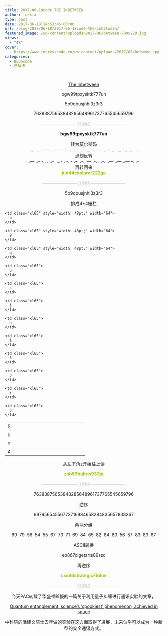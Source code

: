```yaml
---
title: 2017-06-18code THE INBETWEEN
author: fukkix
type: post
date: 2017-06-18T14:53:46+00:00
url: /blog/2017/06/18/2017-06-18code-the-inbetween/
featured_image: /wp-content/uploads/2017/06/between-700x220.jpg
views:
  - "48"
cover:
  - https://www.ingresscode.cn/wp-content/uploads/2017/06/between.jpg
categories:
  - BLOGcode
  - 已解决

---
```

<p style="text-align: center;">
  <a href="http://investigate.ingress.com/2017/06/17/the-inbetween/" target="_blank" rel="noopener">The Inbetween</a>
</p>

<p style="text-align: center;">
  bgw99tpxysktk777un
</p>

<p style="text-align: center;">
  5b9qbusjnhi3z3r3
</p>

<p style="text-align: center;">
  76383875653848285648961737765545659796<!--more-->
</p>

<p style="text-align: center;">
  <span style="color: #cccccc;">————————分割线————————</span>
</p>

<p style="text-align: center;">
  <strong>bgw99tpxysktk777un</strong>
</p>

<p style="text-align: center;">
  转为莫尔斯码<br /> -&#8230; &#8211;. .&#8211; &#8212;-. &#8212;-. &#8211; .&#8211;. -..- -.&#8211; &#8230; -.- &#8211; -.- &#8211;&#8230; &#8211;&#8230; &#8211;&#8230; ..- -.<br /> 点划反转<br /> .&#8212; ..- -.. &#8230;.- &#8230;.- . -..- .&#8211;. .-.. &#8212; .-. . .-. ..&#8212; ..&#8212; ..&#8212; &#8211;. .-<br /> 再转回来<br /> <span style="color: #99cc00;"><strong>jud44explorer222ga</strong></span>
</p>

<p style="text-align: center;">
  <span style="color: #cccccc;">————————分割线————————</span>
</p>

<p style="text-align: center;">
  5b9qbusjnhi3z3r3
</p>

<p style="text-align: center;">
  排成4*4栅栏
</p>

<table class=" aligncenter" style="border-collapse: collapse; width: 192pt;" border="0" width="256" cellspacing="0" cellpadding="0">
  <colgroup> <col style="width: 48pt;" span="4" width="64" /> </colgroup> <tr style="height: 13.8pt;">
    <td class="xl65" style="height: 13.8pt; width: 48pt;" width="64" height="18">
      5
    </td>
    
    <td class="xl65" style="width: 48pt;" width="64">
      b
    </td>
    
    <td class="xl65" style="width: 48pt;" width="64">
      9
    </td>
    
    <td class="xl65" style="width: 48pt;" width="64">
      q
    </td>
  </tr>
  
  <tr style="height: 13.8pt;">
    <td class="xl65" style="height: 13.8pt;" height="18">
      b
    </td>
    
    <td class="xl65">
      u
    </td>
    
    <td class="xl65">
      s
    </td>
    
    <td class="xl65">
      j
    </td>
  </tr>
  
  <tr style="height: 13.8pt;">
    <td class="xl65" style="height: 13.8pt;" height="18">
      n
    </td>
    
    <td class="xl65">
      h
    </td>
    
    <td class="xl65">
      i
    </td>
    
    <td class="xl65">
      3
    </td>
  </tr>
  
  <tr style="height: 13.8pt;">
    <td class="xl65" style="height: 13.8pt;" height="18">
      z
    </td>
    
    <td class="xl65">
      3
    </td>
    
    <td class="xl65">
      r
    </td>
    
    <td class="xl65">
      3
    </td>
  </tr>
</table>

<p style="text-align: center;">
  从左下角z开始往上读
</p>

<p style="text-align: center;">
  <span style="color: #99cc00;"><strong>znb53hubris933jq</strong></span>
</p>

<p style="text-align: center;">
  <span style="color: #cccccc;">————————分割线————————</span>
</p>

<p style="text-align: center;">
  76383875653848285648961737765545659796
</p>

<p style="text-align: center;">
  逆序
</p>

<p style="text-align: center;">
  69795654556773716984658284835657838367
</p>

<p style="text-align: center;">
  两两分组
</p>

<p style="text-align: center;">
  69  79  56  54  55  67  73  71  69  84  65  82  84  83  56  57  83  83  67
</p>

<p style="text-align: center;">
  ASCII转换
</p>

<p style="text-align: center;">
  eo867cigetarts89ssc
</p>

<p style="text-align: center;">
  再逆序
</p>

<p style="text-align: center;">
  <span style="color: #99cc00;"><strong>css98strategic768oe</strong></span>
</p>

<p style="text-align: center;">
  <span style="color: #cccccc;">————————分割线————————</span>
</p>

<p style="text-align: center;">
  今天PAC转载了华盛顿邮报的一篇关于利用量子纠缠进行通讯实验的文章，
</p>

<p style="text-align: center;">
  <a href="https://www.washingtonpost.com/news/speaking-of-science/wp/2017/06/15/quantum-entanglement-sciences-spookiest-phenomenon-achieved-in-space/?utm_term=.8dc0f77eb251">Quantum entanglement, science’s ‘spookiest’ phenomenon, achieved in space</a>
</p>

<p style="text-align: center;">
  中科院的潘建文院士去年做的实验在这方面取得了进展，未来似乎可以成为一种新型的安全通讯方式。
</p>

&nbsp;

&nbsp;